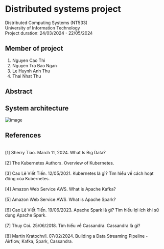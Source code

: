 # Distributed systems project
Distributed Computing Systems (NT533)  
University of Information Technology  
Project duration: 24/03/2024 - 22/05/2024
## Member of project
1. Nguyen Cao Thi
2. Nguyen Tra Bao Ngan
3. Le Huynh Anh Thu
4. Thai Nhat Thu

## Abstract

## System architecture
![image](https://github.com/N3Twork-nc/Distributed_systems_project/assets/93419631/45e0d899-c96f-450a-a970-fed0ab15bd31)


## References
<br> [1] Sherry Tiao. March 11, 2024. What Is Big Data? <br>
<br> [2] The Kubernetes Authors. Overview of Kubernetes. <br> 
<br> [3] Cao Lê Viết Tiến. 12/05/2021. Kubernetes là gì? Tìm hiểu về cách hoạt động của Kubernetes. <br> 
<br> [4] Amazon Web Service AWS. What is Apache Kafka? <br> 
<br> [5] Amazon Web Service AWS. What is Apache Spark? <br> 
<br> [6] Cao Lê Viết Tiến. 19/06/2023. Apache Spark là gì? Tìm hiểu lợi ích khi sử dụng Apache Spark. <br> 
<br> [7] Thuy Coi. 25/06/2018. Tìm hiểu về Cassandra. Cassandra là gì? <br> 
<br> [8] Martin Kratochvíl. 07/02/2024. Building a Data Streaming Pipeline - Airflow, Kafka, Spark, Cassandra. <br>
